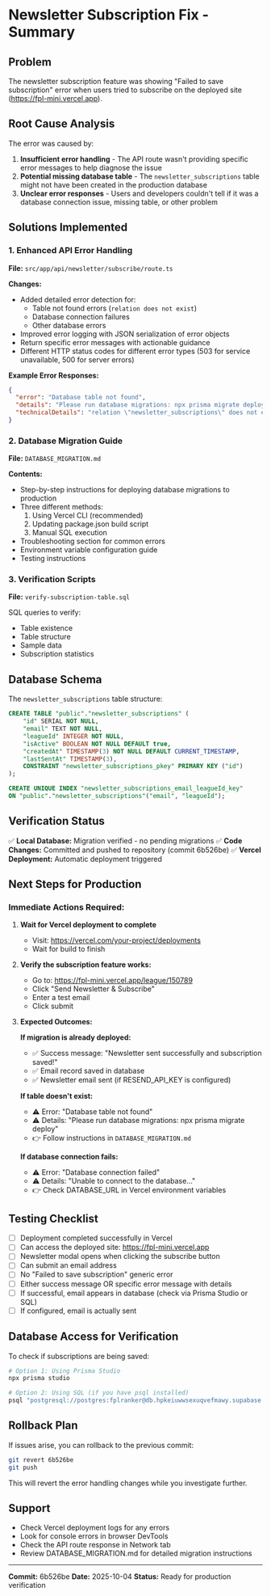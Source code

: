 # Newsletter Subscription Fix - Summary

## Problem
The newsletter subscription feature was showing "Failed to save subscription" error when users tried to subscribe on the deployed site (https://fpl-mini.vercel.app).

## Root Cause Analysis
The error was caused by:
1. **Insufficient error handling** - The API route wasn't providing specific error messages to help diagnose the issue
2. **Potential missing database table** - The `newsletter_subscriptions` table might not have been created in the production database
3. **Unclear error responses** - Users and developers couldn't tell if it was a database connection issue, missing table, or other problem

## Solutions Implemented

### 1. Enhanced API Error Handling
**File:** `src/app/api/newsletter/subscribe/route.ts`

**Changes:**
- Added detailed error detection for:
  - Table not found errors (`relation does not exist`)
  - Database connection failures
  - Other database errors
- Improved error logging with JSON serialization of error objects
- Return specific error messages with actionable guidance
- Different HTTP status codes for different error types (503 for service unavailable, 500 for server errors)

**Example Error Responses:**
```json
{
  "error": "Database table not found",
  "details": "Please run database migrations: npx prisma migrate deploy",
  "technicalDetails": "relation \"newsletter_subscriptions\" does not exist"
}
```

### 2. Database Migration Guide
**File:** `DATABASE_MIGRATION.md`

**Contents:**
- Step-by-step instructions for deploying database migrations to production
- Three different methods:
  1. Using Vercel CLI (recommended)
  2. Updating package.json build script
  3. Manual SQL execution
- Troubleshooting section for common errors
- Environment variable configuration guide
- Testing instructions

### 3. Verification Scripts
**File:** `verify-subscription-table.sql`

SQL queries to verify:
- Table existence
- Table structure
- Sample data
- Subscription statistics

## Database Schema
The `newsletter_subscriptions` table structure:

```sql
CREATE TABLE "public"."newsletter_subscriptions" (
    "id" SERIAL NOT NULL,
    "email" TEXT NOT NULL,
    "leagueId" INTEGER NOT NULL,
    "isActive" BOOLEAN NOT NULL DEFAULT true,
    "createdAt" TIMESTAMP(3) NOT NULL DEFAULT CURRENT_TIMESTAMP,
    "lastSentAt" TIMESTAMP(3),
    CONSTRAINT "newsletter_subscriptions_pkey" PRIMARY KEY ("id")
);

CREATE UNIQUE INDEX "newsletter_subscriptions_email_leagueId_key"
ON "public"."newsletter_subscriptions"("email", "leagueId");
```

## Verification Status

✅ **Local Database:** Migration verified - no pending migrations
✅ **Code Changes:** Committed and pushed to repository (commit 6b526be)
✅ **Vercel Deployment:** Automatic deployment triggered

## Next Steps for Production

### Immediate Actions Required:
1. **Wait for Vercel deployment to complete**
   - Visit: https://vercel.com/your-project/deployments
   - Wait for build to finish

2. **Verify the subscription feature works:**
   - Go to: https://fpl-mini.vercel.app/league/150789
   - Click "Send Newsletter & Subscribe"
   - Enter a test email
   - Click submit

3. **Expected Outcomes:**

   **If migration is already deployed:**
   - ✅ Success message: "Newsletter sent successfully and subscription saved!"
   - ✅ Email record saved in database
   - ✅ Newsletter email sent (if RESEND_API_KEY is configured)

   **If table doesn't exist:**
   - ⚠️ Error: "Database table not found"
   - ⚠️ Details: "Please run database migrations: npx prisma migrate deploy"
   - 👉 Follow instructions in `DATABASE_MIGRATION.md`

   **If database connection fails:**
   - ⚠️ Error: "Database connection failed"
   - ⚠️ Details: "Unable to connect to the database..."
   - 👉 Check DATABASE_URL in Vercel environment variables

## Testing Checklist

- [ ] Deployment completed successfully in Vercel
- [ ] Can access the deployed site: https://fpl-mini.vercel.app
- [ ] Newsletter modal opens when clicking the subscribe button
- [ ] Can submit an email address
- [ ] No "Failed to save subscription" generic error
- [ ] Either success message OR specific error message with details
- [ ] If successful, email appears in database (check via Prisma Studio or SQL)
- [ ] If configured, email is actually sent

## Database Access for Verification

To check if subscriptions are being saved:

```bash
# Option 1: Using Prisma Studio
npx prisma studio

# Option 2: Using SQL (if you have psql installed)
psql "postgresql://postgres:fplranker@db.hpkeiuwwsexuqvefmawy.supabase.co:5432/postgres" -f verify-subscription-table.sql
```

## Rollback Plan
If issues arise, you can rollback to the previous commit:

```bash
git revert 6b526be
git push
```

This will revert the error handling changes while you investigate further.

## Support
- Check Vercel deployment logs for any errors
- Look for console errors in browser DevTools
- Check the API route response in Network tab
- Review DATABASE_MIGRATION.md for detailed migration instructions

---

**Commit:** 6b526be
**Date:** 2025-10-04
**Status:** Ready for production verification
